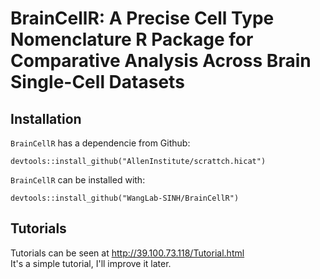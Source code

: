 # BrainCellR: A Precise Cell Type Nomenclature R Package for Comparative Analysis Across Brain Single-Cell Datasets  


## Installation

`BrainCellR` has a dependencie from Github:
```
devtools::install_github("AllenInstitute/scrattch.hicat")
```

`BrainCellR` can be installed with:
```
devtools::install_github("WangLab-SINH/BrainCellR")
```
## Tutorials

Tutorials can be seen at http://39.100.73.118/Tutorial.html<br>
It's a simple tutorial, I'll improve it later.
